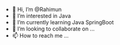 - 👋 Hi, I’m @Rahimun
- 👀 I’m interested in Java
- 🌱 I’m currently learning Java SpringBoot
- 💞️ I’m looking to collaborate on ...
- 📫 How to reach me ...

<!---
Rahimun/Rahimun is a ✨ special ✨ repository because its `README.md` (this file) appears on your GitHub profile.
You can click the Preview link to take a look at your changes.
--->

